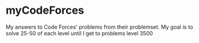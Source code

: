 # myCodeForces
My answers to Code Forces' problems from their problemset. My goal is to solve 25-50 of each level until I get to problems level 3500
